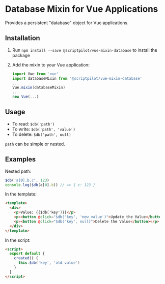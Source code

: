 # Database Mixin for Vue Applications

Provides a persistent "database" object for Vue applications.

## Installation

1. Run `npm install --save @scriptpilot/vue-mixin-database` to install the package
2. Add the mixin to your Vue application:

   ```js
   import Vue from 'vue'
   import databaseMixin from '@scriptpilot/vue-mixin-database'
   ...
   Vue.mixin(databaseMixin)
   ...
   new Vue(...)
   ```

## Usage

- To read: `$db('path')`
- To write: `$db('path', 'value')`
- To delete: `$db('path', null)`

`path` can be simple or nested.

## Examples

Nested path:

```js
$db('a[0].b.c', 123)
console.log($db(a[0].b)) // => { c: 123 }
```

In the template:

```html
<template>
  <div>
    <p>Value: {{$db('key')}}</p>
    <p><button @click="$db('key', 'new value')">Update the Value</button></p>
    <p><button @click="$db('key', null)">Delete the Value</button></p>
  </div>
</template>
```

In the script:

```html
<script>
  export default {
    created() {
      this.$db('key', 'old value')
    }
  }
</script>
```
